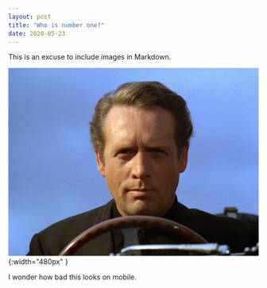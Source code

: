 ```yaml
---
layout: post
title: "Who is number one?"
date: 2020-05-23
---
```


This is an excuse to include images in Markdown.

![prisoner](/media/the_prisoner.jpg "Be seeing you."){:width="480px" }

I wonder how bad this looks on mobile.

